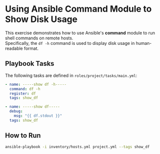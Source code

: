# Using Ansible Command Module to Show Disk Usage

This exercise demonstrates how to use Ansible's **command** module to run shell commands on remote hosts.  
Specifically, the `df -h` command is used to display disk usage in human-readable format.

## Playbook Tasks

The following tasks are defined in `roles/project/tasks/main.yml`:

```yaml
- name: -----show df -h-----
  command: df -h
  register: df
  tags: show_df

- name: -----show df-----
  debug:
    msg: "{{ df.stdout }}"
  tags: show_df
```

## How to Run

```bash
ansible-playbook -i inventory/hosts.yml project.yml --tags show_df
```
